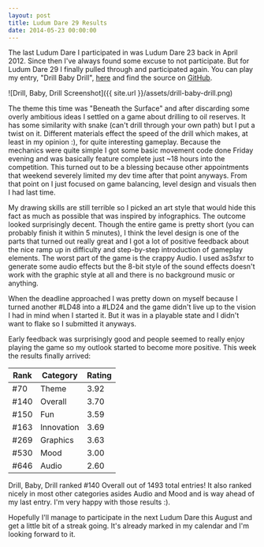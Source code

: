 ```yaml
---
layout: post
title: Ludum Dare 29 Results
date: 2014-05-23 00:00:00
---
```

The last Ludum Dare I participated in was Ludum Dare 23 back in April 2012. Since then I've always found some excuse to not participate. But for Ludum Dare 29
I finally pulled through and participated again. You can play my entry, "Drill Baby Drill", [here](projects/drill-baby-drill/index.html) and find the source on
[GitHub](https://github.com/mneubrand/drill-baby-drill).

![Drill, Baby, Drill Screenshot]({{ site.url }}/assets/drill-baby-drill.png)

The theme this time was "Beneath the Surface" and after discarding some overly ambitious ideas I settled on a game about drilling to oil reserves.
It has some similarity with snake (can't drill through your own path) but I put a twist on it. Different materials effect the speed of the drill which
makes, at least in my opinion :), for quite interesting gameplay. Because the mechanics were quite simple I got some basic movement code done Friday evening
and was basically feature complete just ~18 hours into the competition. This turned out to be a blessing because other appointments that weekend severely
limited my dev time after that point anyways. From that point on I just focused on game balancing, level design and visuals then I had last time.

My drawing skills are still terrible so I picked an art style that would hide this fact as much as possible that was inspired by infographics. The outcome looked
surprisingly decent. Though the entire game is pretty short (you can probably finish it within 5 minutes), I think the level design is one of the parts that turned
out really great and I got a lot of positive feedback about the nice ramp up in difficulty and step-by-step introduction of gameplay elements. The worst part of the
game is the crappy Audio. I used as3sfxr to generate some audio effects but the 8-bit style of the sound effects doesn't work with the graphic style at all and there
is no background music or anything.

When the deadline approached I was pretty down on myself because I turned another #LD48 into a #LD24 and the game didn't live up to the vision I had in mind when
I started it. But it was in a playable state and I didn't want to flake so I submitted it anyways.

Early feedback was surprisingly good and people seemed to really enjoy playing the game so my outlook started to become more positive. This week the results finally
arrived:

| Rank | Category | Rating |
| ---- | -------- | ------ |
| #70  | Theme | 3.92 |
| #140 | Overall | 3.70 |
| #150 | Fun | 3.59 |
| #163 | Innovation | 3.69 |
| #269 | Graphics | 3.63 |
| #530 | Mood | 3.00 |
| #646 | Audio | 2.60 |

Drill, Baby, Drill ranked #140 Overall out of 1493 total entries! It also ranked nicely in most other categories asides Audio and Mood and is way ahead of my last entry.
I'm very happy with those results :).

Hopefully I'll manage to participate in the next Ludum Dare this August and get a little bit of a streak going. It's already marked in my calendar and I'm looking forward to it.